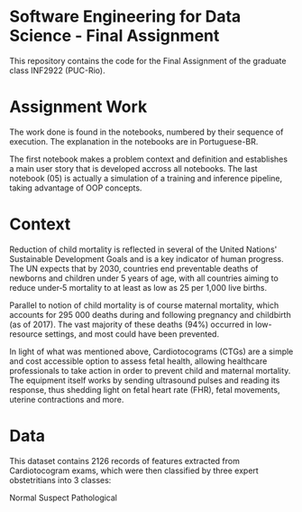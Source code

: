 # Software Engineering for Data Science - Final Assignment

This repository contains the code for the Final Assignment of the graduate class INF2922 (PUC-Rio).

# Assignment Work

The work done is found in the notebooks, numbered by their sequence of execution. The explanation in the notebooks are in Portuguese-BR.

The first notebook makes a problem context and definition and establishes a main user story that is developed accross all notebooks.
The last notebook (05) is actually a simulation of a training and inference pipeline, taking advantage of OOP concepts.


# Context

Reduction of child mortality is reflected in several of the United Nations' Sustainable Development Goals and is a key indicator of human progress.
The UN expects that by 2030, countries end preventable deaths of newborns and children under 5 years of age, with all countries aiming to reduce under‑5 mortality to at least as low as 25 per 1,000 live births.

Parallel to notion of child mortality is of course maternal mortality, which accounts for 295 000 deaths during and following pregnancy and childbirth (as of 2017). The vast majority of these deaths (94%) occurred in low-resource settings, and most could have been prevented.

In light of what was mentioned above, Cardiotocograms (CTGs) are a simple and cost accessible option to assess fetal health, allowing healthcare professionals to take action in order to prevent child and maternal mortality. The equipment itself works by sending ultrasound pulses and reading its response, thus shedding light on fetal heart rate (FHR), fetal movements, uterine contractions and more.

# Data
This dataset contains 2126 records of features extracted from Cardiotocogram exams, which were then classified by three expert obstetritians into 3 classes:

Normal
Suspect
Pathological
